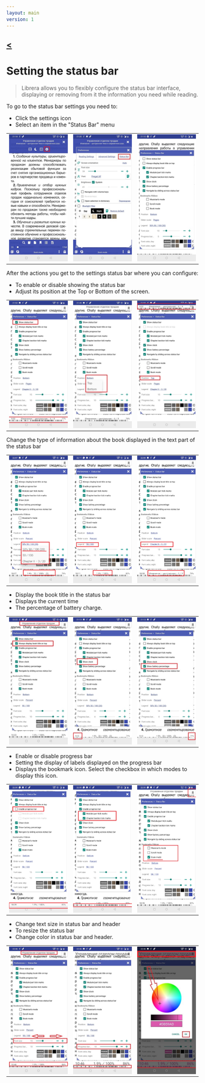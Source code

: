 ```yaml
---
layout: main
version: 1
---
```

[<](/wiki/faq)
---
# Setting the status bar

> Librera allows you to flexibly configure the status bar interface, displaying or removing from it the information you need while reading.

To go to the status bar settings you need to:
* Click the settings icon
* Select an item in the "Status Bar" menu

||||
|-|-|-|
|![](1.jpg)|![](2.jpg)|![](3.jpg)|


After the actions you get to the settings status bar where you can configure:
* To enable or disable showing the status bar 
* Adjust its position at the Top or Bottom of the screen.

||||
|-|-|-|
|![](20.jpg)|![](22.jpg)|![](21.jpg)|



Change the type of information about the book displayed in the text part of the status bar

||||
|-|-|-|
|![](30.jpg)|![](31.jpg)|![](32.jpg)|

* Display the book title in the status bar
* Displays the current time
* The percentage of battery charge.

||||
|-|-|-|
|![](40.jpg)|![](41.jpg)|![](42.jpg)|



* Enable or disable progress bar
* Setting the display of labels displayed on the progress bar 
* Displays the bookmark icon. Select the checkbox in which modes to display this icon.

||||
|-|-|-|
|![](50.jpg)|![](51.jpg)|![](52.jpg)|

* Change text size in status bar and header
* To resize the status bar 
* Change color in status bar and header.

||||
|-|-|-|
|![](60.jpg)|![](61.jpg)|![](622.jpg)|
